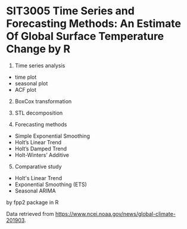 # SIT3005 Time Series and Forecasting Methods: An Estimate Of Global Surface Temperature Change by R

1. Time series analysis
- time plot
- seasonal plot
- ACF plot

2. BoxCox transformation

3. STL decomposition

4. Forecasting methods
- Simple Exponential Smoothing
- Holt’s Linear Trend
- Holt’s Damped Trend
- Holt-Winters’ Additive

5. Comparative study
- Holt's Linear Trend
- Exponential Smoothing (ETS) 
- Seasonal ARIMA 

by fpp2 package in R

Data retrieved from https://www.ncei.noaa.gov/news/global-climate-201903.
